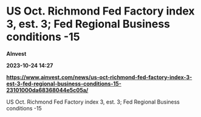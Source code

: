 # US Oct. Richmond Fed Factory index 3, est. 3; Fed Regional Business conditions -15
**AInvest**

**2023-10-24 14:27**

**https://www.ainvest.com/news/us-oct-richmond-fed-factory-index-3-est-3-fed-regional-business-conditions-15-23101000da68368044e5c05a/**

US Oct. Richmond Fed Factory index 3, est. 3; Fed Regional Business conditions -15